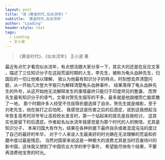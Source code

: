 ```yaml
---
layout: post
title: "读《黄金时代,似水流年》"
subtitle: '黄金时代,似水流年'
author: "Loading"
header-style: text
tags:
  - Loading
  - 王小波
---
```


> 《黄金时代》、《似水流年》 王小波 著

最近有点忙才看完似水流年，有点想法跟大家分享一下，其实大的还是在反应文革 
，描述了三位知识分子在这段荒诞时期的人生，李先生，被称为龟头血肿先生，归国后的一切让他难以理解，
我认为他最有知识分子的特点，时刻想去弄清楚问题，从一开始几次登大字报只为解释清楚龟头血肿事件，
结果落得了龟头血肿先生的外号，从这开始他无法解释发生的事情最终只能归于印度师兄的整蛊，
而贺先生最有知识分子的骨气，文章对贺先生描写的不多，最多就是他跳楼而亡脑浆撒了一地，
那个时期许多人经受不住屈辱折磨选择了自杀，贺先生就是缩影，至于刘老先生，他在挨打之后怕死，
我感觉这是伤害之后的后遗症，说到这我想起当年恢复高考时邓爷爷让高校校长发言时，第一个站起来的首先是自我检讨，
这其实也是留下的后遗症。作者起名似水流年我感觉是为那个时代的人的惋惜，尤其是知识分子，
本来归国大有作为，结果在各种折磨下最终自杀或者混混沌沌的度过了自己的最好的年华，
对于个人来说人生最美好的时光确在无法理解的荒诞和折磨中度过最是残忍。
当然对国家来说这是一种极大的浪费尤其是当时百废待兴的新中国，这块我又想到了中国农业大学的李宁事件，
希望能尽快有个结果，不要再浪费他宝贵的时光。
 
